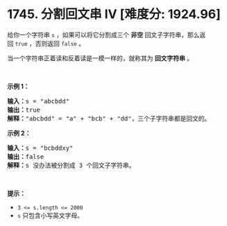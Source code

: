 # 1745. 分割回文串 IV [难度分: 1924.96]

<p>给你一个字符串 <code>s</code> ，如果可以将它分割成三个 <strong>非空</strong> 回文子字符串，那么返回 <code>true</code> ，否则返回 <code>false</code> 。</p>

<p>当一个字符串正着读和反着读是一模一样的，就称其为 <strong>回文字符串</strong> 。</p>

<p> </p>

<p><strong>示例 1：</strong></p>

<pre>
<b>输入：</b>s = "abcbdd"
<b>输出：</b>true
<strong>解释：</strong>"abcbdd" = "a" + "bcb" + "dd"，三个子字符串都是回文的。
</pre>

<p><strong>示例 2：</strong></p>

<pre>
<b>输入：</b>s = "bcbddxy"
<b>输出：</b>false
<strong>解释：</strong>s 没办法被分割成 3 个回文子字符串。
</pre>

<p> </p>

<p><strong>提示：</strong></p>

<ul>
	<li><code>3 <= s.length <= 2000</code></li>
	<li><code>s</code>​​​​​​ 只包含小写英文字母。</li>
</ul>
